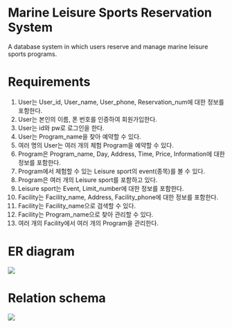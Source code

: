 # Marine Leisure Sports Reservation System
A database system in which users reserve and manage marine leisure sports programs.

# Requirements
1. User는 User_id, User_name, User_phone, Reservation_num에 대한 정보를 포함한다.
2. User는 본인의 이름, 폰 번호를 인증하여 회원가입한다.
3. User는 id와 pw로 로그인을 한다.
4. User는 Program_name을 찾아 예약할 수 있다.
5. 여러 명의 User는 여러 개의 체험 Program을 예약할 수 있다.
6. Program은 Program_name, Day, Address, Time, Price, Information에 대한 정보를 포함한다.
7. Program에서 체험할 수 있는 Leisure sport의 event(종목)를 볼 수 있다.
8. Program은 여러 개의 Leisure sport를 포함하고 있다.
9. Leisure sport는 Event, Limit_number에 대한 정보를 포함한다.
10. Facility는 Facility_name, Address, Facility_phone에 대한 정보를 포함한다.
11. Facility는 Facility_name으로 검색할 수 있다.
12. Facility는 Program_name으로 찾아 관리할 수 있다.
13. 여러 개의 Facility에서 여러 개의 Program을 관리한다.

# ER diagram
<div>
  <img src="https://user-images.githubusercontent.com/31759437/69652528-2428cc80-10b5-11ea-9258-ddf90b6e75e8.png">
</div>

# Relation schema
<div>
  <img src="https://user-images.githubusercontent.com/31759437/69652531-268b2680-10b5-11ea-9cbb-8574f48bf3d8.png">
</div>
